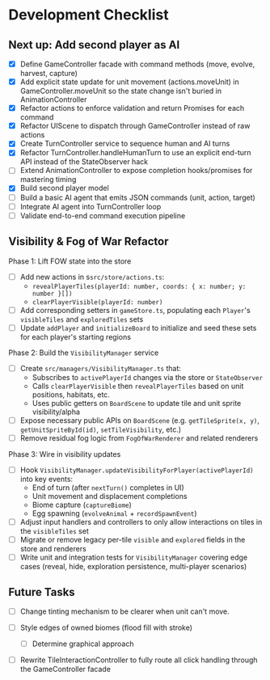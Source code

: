 # Development Checklist

## Next up: Add second player as AI
- [x] Define GameController facade with command methods (move, evolve, harvest, capture)
- [X] Add explicit state update for unit movement (actions.moveUnit) in GameController.moveUnit so the state change isn't buried in AnimationController
- [x] Refactor actions to enforce validation and return Promises for each command
- [x] Refactor UIScene to dispatch through GameController instead of raw actions
- [X] Create TurnController service to sequence human and AI turns
- [X] Refactor TurnController.handleHumanTurn to use an explicit end-turn API instead of the StateObserver hack
- [ ] Extend AnimationController to expose completion hooks/promises for mastering timing
- [X] Build second player model
- [ ] Build a basic AI agent that emits JSON commands (unit, action, target)
- [ ] Integrate AI agent into TurnController loop
- [ ] Validate end-to-end command execution pipeline

## Visibility & Fog of War Refactor

Phase 1: Lift FOW state into the store
- [ ] Add new actions in s`src/store/actions.ts`:
  - `revealPlayerTiles(playerId: number, coords: { x: number; y: number }[])`
  - `clearPlayerVisible(playerId: number)`
- [ ] Add corresponding setters in `gameStore.ts`, populating each `Player`'s `visibleTiles` and `exploredTiles` sets
- [ ] Update `addPlayer` and `initializeBoard` to initialize and seed these sets for each player's starting regions

Phase 2: Build the `VisibilityManager` service
- [ ] Create `src/managers/VisibilityManager.ts` that:
  - Subscribes to `activePlayerId` changes via the store or `StateObserver`
  - Calls `clearPlayerVisible` then `revealPlayerTiles` based on unit positions, habitats, etc.
  - Uses public getters on `BoardScene` to update tile and unit sprite visibility/alpha
- [ ] Expose necessary public APIs on `BoardScene` (e.g. `getTileSprite(x, y)`, `getUnitSpriteById(id)`, `setTileVisibility`, etc.)
- [ ] Remove residual fog logic from `FogOfWarRenderer` and related renderers

Phase 3: Wire in visibility updates
- [ ] Hook `VisibilityManager.updateVisibilityForPlayer(activePlayerId)` into key events:
  - End of turn (after `nextTurn()` completes in UI)
  - Unit movement and displacement completions
  - Biome capture (`captureBiome`)
  - Egg spawning (`evolveAnimal` + `recordSpawnEvent`)
- [ ] Adjust input handlers and controllers to only allow interactions on tiles in the `visibleTiles` set
- [ ] Migrate or remove legacy per-tile `visible` and `explored` fields in the store and renderers
- [ ] Write unit and integration tests for `VisibilityManager` covering edge cases (reveal, hide, exploration persistence, multi-player scenarios)

## Future Tasks

- [ ] Change tinting mechanism to be clearer when unit can't move.

- [ ] Style edges of owned biomes (flood fill with stroke)
  - [ ] Determine graphical approach

- [ ] Rewrite TileInteractionController to fully route all click handling through the GameController facade
